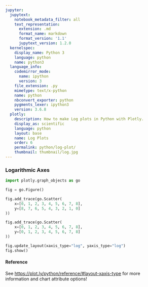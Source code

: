 ```yaml
---
jupyter:
  jupytext:
    notebook_metadata_filter: all
    text_representation:
      extension: .md
      format_name: markdown
      format_version: '1.1'
      jupytext_version: 1.2.0
  kernelspec:
    display_name: Python 3
    language: python
    name: python3
  language_info:
    codemirror_mode:
      name: ipython
      version: 3
    file_extension: .py
    mimetype: text/x-python
    name: python
    nbconvert_exporter: python
    pygments_lexer: ipython3
    version: 3.6.8
  plotly:
    description: How to make Log plots in Python with Plotly.
    display_as: scientific
    language: python
    layout: base
    name: Log Plots
    order: 6
    permalink: python/log-plot/
    thumbnail: thumbnail/log.jpg
---
```


### Logarithmic Axes ###

```python
import plotly.graph_objects as go

fig = go.Figure()

fig.add_trace(go.Scatter(
    x=[0, 1, 2, 3, 4, 5, 6, 7, 8],
    y=[8, 7, 6, 5, 4, 3, 2, 1, 0]
))

fig.add_trace(go.Scatter(
    x=[0, 1, 2, 3, 4, 5, 6, 7, 8],
    y=[0, 1, 2, 3, 4, 5, 6, 7, 8]
))

fig.update_layout(xaxis_type="log", yaxis_type="log")
fig.show()
```

#### Reference
See https://plot.ly/python/reference/#layout-xaxis-type for more information and chart attribute options!

